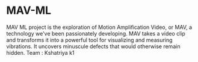 # MAV-ML
MAV ML project is the exploration of Motion Amplification Video, or MAV, a technology we've been passionately developing. MAV takes a video clip and transforms it into a powerful tool for visualizing and measuring vibrations. It uncovers minuscule defects that would otherwise remain hidden.
Team : Kshatriya k1 
